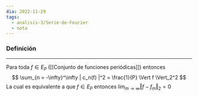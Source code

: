 ```yaml
---
dia: 2022-11-29
tags:
  - analisis-3/Serie-de-Fourier
  - nota
---
```

### Definición
---
Para toda $f \in E_P$ ([[Conjunto de funciones periódicas]]) entonces $$ \sum_{n = -\infty}^\infty | c_n(f) |^2 = \frac{1}{P} \Vert f \Vert_2^2 $$
La cual es equivalente a que $f \in E_P$ entonces $\lim_{m \to \infty} \Vert f - f_m \Vert_2 = 0$
